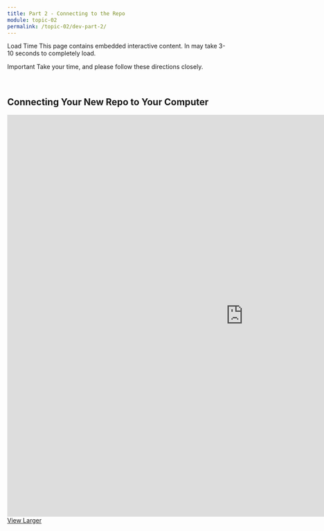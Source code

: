 ```yaml
---
title: Part 2 - Connecting to the Repo
module: topic-02
permalink: /topic-02/dev-part-2/
---
```


<div class="divider-heading"></div>

<span class="label label-warning">Load Time</span> This page contains embedded interactive content. In may take 3-10 seconds to completely load.

<span class="label label-danger">Important</span> Take your time, and please follow these directions closely.


<br>


## Connecting Your New Repo to Your Computer
<iframe src="https://h5p.org/h5p/embed/176957" width="1090" height="930" frameborder="0" allowfullscreen="allowfullscreen"></iframe>
<a href="https://h5p.org/node/176957" class="btn btn-default btn-xs" target="_blank">View Larger</a>
